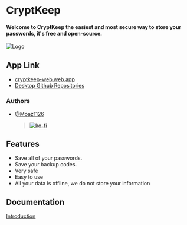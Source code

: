 
# CryptKeep
#### Welcome to CryptKeep the easiest and most secure way to store your passwords, it's free and open-source.


![Logo](https://cryptkeep-web.web.app/img/cover.png)


## App Link

- [cryptkeep-web.web.app](https://cryptkeep-web.web.app/)
- [Desktop Github Repositories](https://github.com/moaz1126/CryptKeep_Desktop/)


### Authors

- [@Moaz1126](https://about-moaz1126.web.app)
  > [![ko-fi](https://ko-fi.com/img/githubbutton_sm.svg)](https://ko-fi.com/U7U61GO37W)

## Features

- Save all of your passwords.
- Save your backup codes.
- Very safe
- Easy to use
- All your data is offline, we do not store your information


## Documentation

[Introduction](https://cryptkeep-web.web.app/Other/introduction.html)


